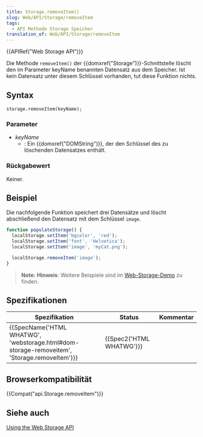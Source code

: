 ```yaml
---
title: Storage.removeItem()
slug: Web/API/Storage/removeItem
tags:
  - API Methode Storage Speicher
translation_of: Web/API/Storage/removeItem
---
```

{{APIRef("Web Storage API")}}

Die Methode `removeItem()` der {{domxref("Storage")}}-Schnittstelle löscht den im Parameter keyName benannten Datensatz aus dem Speicher. Ist kein Datensatz unter diesem Schlüssel vorhanden, tut diese Funktion nichts.

## Syntax

    storage.removeItem(keyName);

### Parameter

- _keyName_
  - : Ein {{domxref("DOMString")}}, der den Schlüssel des zu löschenden Datensatzes enthält.

### Rückgabewert

Keiner.

## Beispiel

Die nachfolgende Funktion speichert drei Datensätze und löscht abschließend den Datensatz mit dem Schlüssel `image`.

```js
function populateStorage() {
  localStorage.setItem('bgcolor', 'red');
  localStorage.setItem('font', 'Helvetica');
  localStorage.setItem('image', 'myCat.png');

  localStorage.removeItem('image');
}
```

> **Note:** **Hinweis**: Weitere Beispiele sind im [Web-Storage-Demo](https://mdn.github.io/dom-examples/web-storage/) zu finden.

## Spezifikationen

| Spezifikation                                                                                                            | Status                           | Kommentar |
| ------------------------------------------------------------------------------------------------------------------------ | -------------------------------- | --------- |
| {{SpecName('HTML WHATWG', 'webstorage.html#dom-storage-removeitem', 'Storage.removeItem')}} | {{Spec2('HTML WHATWG')}} |           |

## Browserkompatibilität

{{Compat("api.Storage.removeItem")}}

## Siehe auch

[Using the Web Storage API](/de/docs/Web/API/Web_Storage_API/Using_the_Web_Storage_API)
